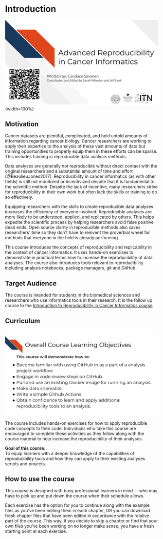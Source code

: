 


# Introduction

![](resources/images/01-intro_files/figure-docx//1IJ_uFxJud7OdIAr6p8ZOzvYs-SGDqa7g4cUHtUld03I_gd422c5de97_0_0.png){width=100%}

## Motivation

Cancer datasets are plentiful, complicated, and hold untold amounts of information regarding cancer biology. Cancer researchers are working to apply their expertise to the analysis of these vast amounts of data but training opportunities to properly equip them in these efforts can be sparse. This includes training in reproducible data analysis methods.

Data analyses are generally not reproducible without direct contact with the original researchers and a substantial amount of time and effort [@BeaulieuJones2017]. Reproducibility in cancer informatics (as with other fields) is still not monitored or incentivized despite that it is fundamental to the scientific method. Despite the lack of incentive, many researchers strive for reproducibility in their own work but often lack the skills or training to do so effectively.

Equipping researchers with the skills to create reproducible data analyses increases the efficiency of everyone involved. Reproducible analyses are more likely to be understood, applied, and replicated by others. This helps expedite the scientific process by helping researchers avoid false positive dead ends. Open source clarity in reproducible methods also saves researchers' time so they don't have to reinvent the proverbial wheel for methods that everyone in the field is already performing.

This course introduces the concepts of reproducibility and replicability in the context of cancer informatics. It uses hands-on exercises to demonstrate in practical terms how to increase the reproducibility of data analyses. The course also introduces tools relevant to reproducibility including analysis notebooks, package managers, git and GitHub.

## Target Audience  

The course is intended for students in the biomedical sciences and researchers who use informatics tools in their research. It is the follow up course to the [Introduction to Reproducibility in Cancer Informatics course](https://jhudatascience.org/Reproducibility_in_Cancer_Informatics/)

## Curriculum  

![](resources/images/01-intro_files/figure-docx//1IJ_uFxJud7OdIAr6p8ZOzvYs-SGDqa7g4cUHtUld03I_gd422c5de97_0_10.png)

The course includes hands-on exercises for how to apply reproducible code concepts to their code. Individuals who take this course are encouraged to complete these activities as they follow along with the course material to help increase the reproducibility of their analyses.

**Goal of this course:**  
To equip learners with a deeper knowledge of the capabilities of reproducibility tools and how they can apply to their existing analyses scripts and projects.

## How to use the course

This course is designed with busy professional learners in mind -- who may have to pick up and put down the course when their schedule allows.

Each exercise has the option for you to continue along with the example files as you've been editing them in each chapter, OR you can download fresh chapter files that have been edited in accordance with the relative part of the course. This way, if you decide to skip a chapter or find that your own files you've been working on no longer make sense, you have a fresh starting point at each exercise.
